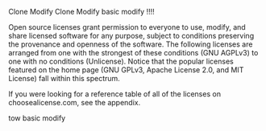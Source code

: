 Clone Modify
Clone Modify
basic modify !!!!

Open source licenses grant permission to everyone to use, modify, and share licensed software for any purpose, subject to conditions preserving the provenance and openness of the software. The following licenses are arranged from one with the strongest of these conditions (GNU AGPLv3) to one with no conditions (Unlicense). Notice that the popular licenses featured on the home page (GNU GPLv3, Apache License 2.0, and MIT License) fall within this spectrum.



If you were looking for a reference table of all of the licenses on choosealicense.com, see the appendix.

tow basic modify
